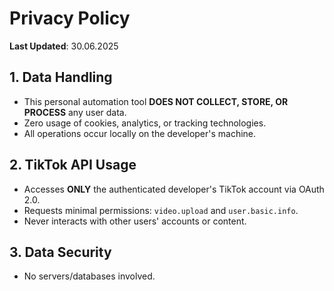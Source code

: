 # Privacy Policy  

**Last Updated**: 30.06.2025

## 1. Data Handling  
- This personal automation tool **DOES NOT COLLECT, STORE, OR PROCESS** any user data.  
- Zero usage of cookies, analytics, or tracking technologies.  
- All operations occur locally on the developer's machine.  

## 2. TikTok API Usage  
- Accesses **ONLY** the authenticated developer's TikTok account via OAuth 2.0.  
- Requests minimal permissions: `video.upload` and `user.basic.info`.  
- Never interacts with other users' accounts or content.  

## 3. Data Security  
- No servers/databases involved. 
